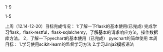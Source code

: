 1-9



1-5



上周（12.14-12-20）目标完成情况：
    1:了解一下flask的基本使用(已完成) 
        完成学习flask，flask-restful，flask-sqlalchemy，了解基本的请求响应方法，操作数据库方法。
    2，了解一下pyechart的基本使用（已完成）
        pyechart的简单使用
本周目标：
    1.学习使用scikit-learn的监督学习方法
    2.学习Jinja2模板语法